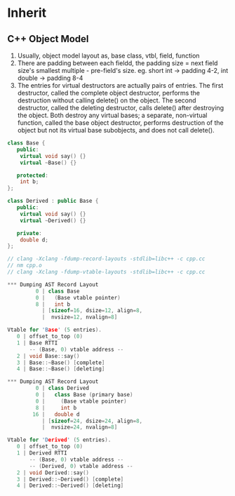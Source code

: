 # Inherit

## C++ Object Model

1. Usually, object model layout as, base class, vtbl, field, function
2. There are padding between each fieldd, the padding size = next field size's smallest multiple - pre-field's size.
   eg. short int -> padding 4-2, int double -> padding 8-4
3. The entries for virtual destructors are actually pairs of entries. The first destructor, called the complete object destructor, performs the destruction without calling delete() on the object. The second destructor, called the deleting destructor, calls delete() after destroying the object. Both destroy any virtual bases; a separate, non-virtual function, called the base object destructor, performs destruction of the object but not its virtual base subobjects, and does not call delete().

```cpp
class Base {
   public:
    virtual void say() {}
    virtual ~Base() {}

   protected:
    int b;
};

class Derived : public Base {
   public:
    virtual void say() {}
    virtual ~Derived() {}

   private:
    double d;
};

// clang -Xclang -fdump-record-layouts -stdlib=libc++ -c cpp.cc
// nm cpp.o
// clang -Xclang -fdump-vtable-layouts -stdlib=libc++ -c cpp.cc

*** Dumping AST Record Layout
         0 | class Base
         0 |   (Base vtable pointer)
         8 |   int b
           | [sizeof=16, dsize=12, align=8,
           |  nvsize=12, nvalign=8]

Vtable for 'Base' (5 entries).
   0 | offset_to_top (0)
   1 | Base RTTI
       -- (Base, 0) vtable address --
   2 | void Base::say()
   3 | Base::~Base() [complete]
   4 | Base::~Base() [deleting]

*** Dumping AST Record Layout
         0 | class Derived
         0 |   class Base (primary base)
         0 |     (Base vtable pointer)
         8 |     int b
        16 |   double d
           | [sizeof=24, dsize=24, align=8,
           |  nvsize=24, nvalign=8]

Vtable for 'Derived' (5 entries).
   0 | offset_to_top (0)
   1 | Derived RTTI
       -- (Base, 0) vtable address --
       -- (Derived, 0) vtable address --
   2 | void Derived::say()
   3 | Derived::~Derived() [complete]
   4 | Derived::~Derived() [deleting]
```
